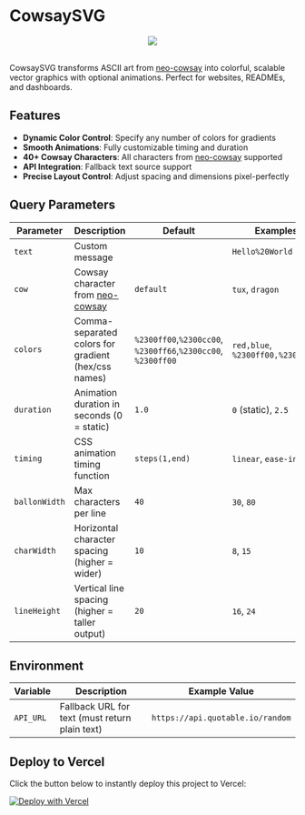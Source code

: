 # CowsaySVG

<div align="center">
  <img 
       src="https://cowsay-svg.vercel.app/?colors=red,orange,yellow,green,blue,indigo,violet&duration=3" 
       style="max-height: 500px; height: auto; width: auto;"
     />
</div>
<br/>

CowsaySVG transforms ASCII art from [neo-cowsay](https://github.com/Code-Hex/Neo-cowsay) into colorful, scalable vector graphics with optional animations. Perfect for websites, READMEs, and dashboards.

## Features

- **Dynamic Color Control**: Specify any number of colors for gradients
- **Smooth Animations**: Fully customizable timing and duration
- **40+ Cowsay Characters**: All characters from [neo-cowsay](https://github.com/Code-Hex/Neo-cowsay) supported
- **API Integration**: Fallback text source support
- **Precise Layout Control**: Adjust spacing and dimensions pixel-perfectly

## Query Parameters

| Parameter       | Description                                                                   | Default               | Examples                          |
|-----------------|-------------------------------------------------------------------------------|-----------------------|-----------------------------------|
| `text`          | Custom message                                                  |                       | `Hello%20World`                     |
| `cow`           | Cowsay character from [neo-cowsay](https://github.com/Code-Hex/Neo-cowsay)   | `default`             | `tux`, `dragon`                   |
| `colors`        | Comma-separated colors for gradient (hex/css names)                   | `%2300ff00`,`%2300cc00`,<br/>`%2300ff66`,`%2300cc00`,<br/>`%2300ff00` | `red,blue`, `%2300ff00,%2300cc00` |
| `duration`      | Animation duration in seconds (0 = static)                                   | `1.0`                 | `0` (static), `2.5`               |
| `timing`        | CSS animation timing function                                                | `steps(1,end)`        | `linear`, `ease-in-out`           |
| `ballonWidth`   | Max characters per line                                                    | `40`                  | `30`, `80`                        |
| `charWidth`     | Horizontal character spacing (higher = wider)                                                      | `10`                  | `8`, `15`                         |
| `lineHeight`    | Vertical line spacing (higher = taller output)                                                           | `20`                  | `16`, `24`                        |


## Environment
| Variable  | Description                                                                        | Example Value                     |
|-----------| ---------------------------------------------------------------------------------- | --------------------------------- |
| `API_URL` | Fallback URL for text (must return plain text) | `https://api.quotable.io/random` |

## Deploy to Vercel

Click the button below to instantly deploy this project to Vercel:

[![Deploy with Vercel](https://vercel.com/button)](https://vercel.com/new/clone?repository-url=https://github.com/ScrKiddie/CowsaySVG&env=API_URI)



